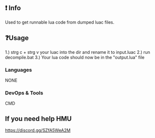 ## ❗ Info
Used to get runnable lua code from dumped luac files.

## ❓Usage
1.)
strg c + strg v your luac into the dir and rename it to input.luac
2.)
run decompile.bat
3.)
Your lua code should now be in the "output.lua" file

### Languages
NONE

### DevOps & Tools
CMD

## If you need help HMU
https://discord.gg/SZfA5WeA2M
